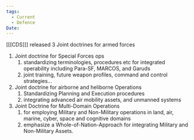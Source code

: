 ```yaml
---
tags:
  - Current
  - Defence
Date:
---
```

[[[CDS]]] released 3 Joint doctrines for armed forces
1. Joint doctrine for Special Forces ops 
	1. standardizing terminologies, procedures etc for integrated operability including Para-SF, MARCOS, and Garuds
	2. joint training, future weapon profiles, command and control strategies...
2. Joint doctrine for airborne and heliborne Operations
	1. Standardizing Planning and Execution procedures
	2. integrating advanced air mobility assets, and unmanned systems
3. Joint Doctrine for Multi-Domain Operations
	1. for employing Military and Non-Military operations in land, air, marine, cyber, space and cognitive domains
	2. emphasize a Whole-of-Nation-Approach for integrating Military and Non-Military Assets.